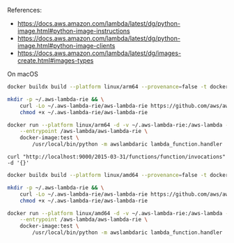 

References:
- https://docs.aws.amazon.com/lambda/latest/dg/python-image.html#python-image-instructions
- https://docs.aws.amazon.com/lambda/latest/dg/python-image.html#python-image-clients
- https://docs.aws.amazon.com/lambda/latest/dg/images-create.html#images-types



On macOS
```sh
docker buildx build --platform linux/arm64 --provenance=false -t docker-image:test .
```

```sh
mkdir -p ~/.aws-lambda-rie && \
    curl -Lo ~/.aws-lambda-rie/aws-lambda-rie https://github.com/aws/aws-lambda-runtime-interface-emulator/releases/latest/download/aws-lambda-rie-arm64 && \
    chmod +x ~/.aws-lambda-rie/aws-lambda-rie
```

```sh
docker run --platform linux/arm64 -d -v ~/.aws-lambda-rie:/aws-lambda -p 9000:8080 \
    --entrypoint /aws-lambda/aws-lambda-rie \
    docker-image:test \
        /usr/local/bin/python -m awslambdaric lambda_function.handler
```

```
curl "http://localhost:9000/2015-03-31/functions/function/invocations" -d '{}'
```


```sh
docker buildx build --platform linux/amd64 --provenance=false -t docker-image:test .
```

```sh
mkdir -p ~/.aws-lambda-rie && \
    curl -Lo ~/.aws-lambda-rie/aws-lambda-rie https://github.com/aws/aws-lambda-runtime-interface-emulator/releases/latest/download/aws-lambda-rie && \
    chmod +x ~/.aws-lambda-rie/aws-lambda-rie
```

```sh
docker run --platform linux/amd64 -d -v ~/.aws-lambda-rie:/aws-lambda -p 9000:8080 \
    --entrypoint /aws-lambda/aws-lambda-rie \
    docker-image:test \
        /usr/local/bin/python -m awslambdaric lambda_function.handler
```